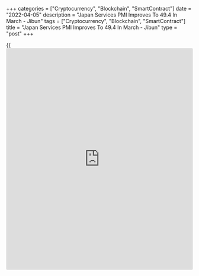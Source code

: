 +++
categories = ["Cryptocurrency", "Blockchain", "SmartContract"]
date = "2022-04-05"
description = "Japan Services PMI Improves To 49.4 In March - Jibun"
tags = ["Cryptocurrency", "Blockchain", "SmartContract"]
title = "Japan Services PMI Improves To 49.4 In March - Jibun"
type = "post"
+++

{{<iframe id="large-banner" src="https://www.bounty.group/#slide=23.0" width="100%" height="600" scrolling="no" style="border: 0px solid rgb(216, 221, 230); border-radius: 3px;">}}

The services sector in Japan continued to contract in March, albeit at a
slower rate, the latest survey from Jibun Bank revealed on Tuesday with
a services PMI score of 49.4.

That's up from 44.2 in February, although it remains beneath the boom-
or-bust line of 50 that separates expansion from contraction.

While firms were still impacted by high case numbers, others reported
that the easing of restrictions had boosted customer numbers. New
[business][1] inflows returned to expansion territory for the first time
in three months during March. The rise was only marginal, as panelists
noted that domestic demand strengthened as COVID-19 restrictions were
lifted. However, new export orders saw the rate of decline accelerate to
the fastest since January 2021 as a result of renewed restrictions
across China and uncertainty due to the Russia-Ukraine war.

The survey also said its composite index moved into expansion at 50.3 in
March, up from 45.8 in February.

Growth was driven by a renewed rise in manufacturing output while
services firms noted a much softer decline. Aggregate new orders also
rose modestly for the fifth time in six months, and at the strongest
since last December. Service providers noted the first upturn for three
months while growth continued at manufacturers.

For comments and feedback [contact](https://www.playgroundfx.com/contact/): editorial@rtt[news](https://www.letsplayfx.com/blog/forex-news-website/).com

[Economic News][2]

 **What parts of the world are seeing the best (and worst) economic
performances lately? Click[here][3] to check out our [Econ Scorecard][3]
and find out! See up-to-the-moment [ranking](https://www.playgroundfx.com/blog/crypto-exchange-ranking/)s for the best and worst
performers in [GDP][4], [unemployment rate][5], [inflation][6] and much
more.**

   1. www.rtt[news](https://www.letsplayfx.com/blog/forex-news-website/).com/Content/Business.aspx
   2. www.rtt[news](https://www.letsplayfx.com/blog/forex-news-website/).com/Content/EconomicNews.aspx
   3. www.rtt[news](https://www.letsplayfx.com/blog/forex-news-website/).com/economic-scorecard/world-rank/PPI/highest-performance.aspx
   4. www.rtt[news](https://www.letsplayfx.com/blog/forex-news-website/).com/economic-scorecard/world-rank/GDP/highest-performance.aspx
   5. www.rtt[news](https://www.letsplayfx.com/blog/forex-news-website/).com/economic-scorecard/world-rank/unemployment-rate/lowest-performance.aspx
   6. www.rtt[news](https://www.letsplayfx.com/blog/forex-news-website/).com/economic-scorecard/world-rank/CPI/highest-performance.aspx